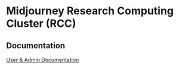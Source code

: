 # Midjourney Research Computing Cluster (RCC)

## Documentation

[User & Admin Documentation](https://fluidnumerics.github.io/midjourney-rcc/)


